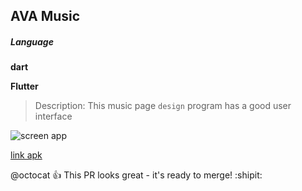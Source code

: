 ## AVA Music

##### Language
**dart**

**Flutter**
>Description: This music page `design` program has a good user interface

![screen app](https://www.uplooder.net/img/image/71/5c66dc0519cbec42fd852faf14a70498/Instagram-post---1.png)


[link apk](www.gr-gilaneh.ir/AVA.apk)


@octocat :+1: This PR looks great - it's ready to merge! :shipit:
